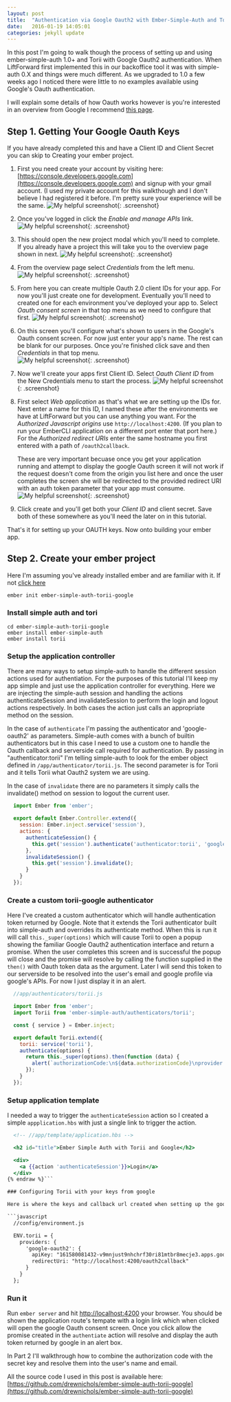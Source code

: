 ```yaml
---
layout: post
title:  "Authentication via Google Oauth2 with Ember-Simple-Auth and Torii - Part 1"
date:   2016-01-19 14:05:01
categories: jekyll update
---
```


In this post I'm going to walk though the process of setting up and using ember-simple-auth 1.0+ and Torii with Google Oauth2 authentication. When LiftForward first implemented this in our backoffice tool it was with simple-auth 0.X and things were much different. As we upgraded to 1.0 a few weeks ago I noticed there were little to no examples available using Google's Oauth authentication.

I will explain some details of how Oauth works however is you're interested in an overview from Google I recommend [this page](https://developers.google.com/identity/protocols/OAuth2).

## Step 1. Getting Your Google Oauth Keys

If you have already completed this and have a Client ID and Client Secret you can skip to Creating your ember project.
  
1. First you need create your account by visiting here: [https://console.developers.google.com](https://console.developers.google.com) and signup with your gmail account. (I used my private account for this walkthough and I don't believe I had registered it before. I'm pretty sure your experience will be the same.
![My helpful screenshot](/assets/ember-simple-auth-torii-google-oauth2/google-oauth2-01.png){: .screenshot}
1. Once you've logged in click the *Enable and manage APIs* link.
![My helpful screenshot](/assets/ember-simple-auth-torii-google-oauth2/google-oauth2-02.png){: .screenshot}
1. This should open the new project modal which you'll need to complete. If you already have a project this will take you to the overview page shown in next. 
![My helpful screenshot](/assets/ember-simple-auth-torii-google-oauth2/google-oauth2-03.png){: .screenshot}
1. From the overview page select *Credentials* from the left menu.
![My helpful screenshot](/assets/ember-simple-auth-torii-google-oauth2/google-oauth2-04.png){: .screenshot}
1. From here you can create multiple Oauth 2.0 client IDs for your app. For now you'll just create one for development. Eventually you'll need to created one for each environment you've deployed your app to. Select *Oauth consent screen* in that top menu as we need to configure that first. 
![My helpful screenshot](/assets/ember-simple-auth-torii-google-oauth2/google-oauth2-05.png){: .screenshot}
1. On this screen you'll configure what's shown to users in the Google's Oauth consent screen. For now just enter your app's name. The rest can be blank for our purposes. Once you're finished click save and then *Credentials* in that top menu.  
![My helpful screenshot](/assets/ember-simple-auth-torii-google-oauth2/google-oauth2-06.png){: .screenshot}
1. Now we'll create your apps first Client ID. Select *Oauth Client ID* from the New Credentials menu to start the process.
![My helpful screenshot](/assets/ember-simple-auth-torii-google-oauth2/google-oauth2-07.png){: .screenshot}
1. First select *Web application* as that's what we are setting up the IDs for. Next enter a name for this ID, I named these after the environments we have at LiftForward but you can use anything you want. For the *Authorized Javascript origins* use `http://localhost:4200`. (If you plan to run your EmberCLI application on a different port enter that port here.) For the *Authorized redirect URIs* enter the same hostname you first entered with a path of `/oauth2callback`. 

    These are very important becuase once you get your application running and attempt to display the google Oauth screen it will not work if the request doesn't come from the origin you list here and once the user completes the screen she will be redirected to the provided redirect URI with an auth token parameter that your app must consume.
![My helpful screenshot](/assets/ember-simple-auth-torii-google-oauth2/google-oauth2-08.png){: .screenshot}
1. Click create and you'll get both your *Client ID* and client secret. Save both of these somewhere as you'll need the later on in this tutorial. 

That's it for setting up your OAUTH keys. Now onto building your ember app. 

## Step 2. Create your ember project

Here I'm assuming you've already installed ember and are familiar with it. If not [click here](http://lmgtfy.com/?q=installing+ember)

```
ember init ember-simple-auth-torii-google
```

### Install simple auth and tori

```
cd ember-simple-auth-torii-google
ember install ember-simple-auth
ember install torii
```

### Setup the application controller

There are many ways to setup simple-auth to handle the different session actions used for authentiation. For the purposes of this tutorial I'll keep my app simple and just use the application controller for everything. Here we are injecting the simple-auth session and handling the actions authenticateSession and invalidateSession to perform the login and logout actions respectively. In both cases the action just calls an appropriate method on the session. 

In the case of ```authenticate``` I'm passing the authenticator and 'google-oauth2' as parameters. Simple-auth comes with a bunch of builtin authenticators but in this case I need to use a custom one to handle the Oauth callback and serverside call required for authentication. By passing in "authenticator:torii" I'm telling simple-auth to look for the ember object defined in ```/app/authenticator/torii.js```. The second parameter is for Torii and it tells Torii what Oauth2 system we are using. 

In the case of ```invalidate``` there are no parameters it simply calls the invalidate() method on session to logout the current user.

```javascript
  import Ember from 'ember';

  export default Ember.Controller.extend({
    session: Ember.inject.service('session'),
    actions: {
      authenticateSession() {
        this.get('session').authenticate('authenticator:torii', 'google-oauth2');
      },
      invalidateSession() {
        this.get('session').invalidate();
      }
    }
  });
```

### Create a custom torii-google authenticator
Here I've created a custom authenticator which will handle authentication token returned by Google. Note that it extends the Torii authenticator built into simple-auth and overrides its authenticate method. When this is run it will call `this._super(options)` which will cause Torii to open a popup showing the familiar Google Oauth2 authentication interface and return a promise. When the user completes this screen and is successful the popup will close and the promise will resolve by calling the function supplied in the `then()` with Oauth token data as the argument. Later I will send this token to our serverside to be resolved into the user's email and google profile via google's APIs. For now I just display it in an alert. 

```javascript
  //app/authenticators/torii.js

  import Ember from 'ember';
  import Torii from 'ember-simple-auth/authenticators/torii';

  const { service } = Ember.inject;

  export default Torii.extend({
    torii: service('torii'),
    authenticate(options) {
      return this._super(options).then(function (data) {
        alert(`authorizationCode:\n${data.authorizationCode}\nprovider: ${data.provider}\nredirectUri: ${data.redirectUri}`);
      });
    }
  });
```

### Setup application template

I needed a way to trigger the ```authenticateSession``` action so I created a simple ```appplication.hbs``` with just a single link to trigger the action.

```handlebars {% raw %}
  <!-- //app/template/application.hbs -->

  <h2 id="title">Ember Simple Auth with Torii and Google</h2>

  <div>
    <a {{action 'authenticateSession'}}>Login</a>
  </div>
{% endraw %}```

### Configuring Torii with your keys from google

Here is where the keys and callback url created when setting up the google app and api client come into play. I added the following hash to the ```//config/environment.js```. With these settings Torii will know what key to pass to Google when it visits the Google Oauth2 authentication page and where to redirect to after the user has authenticated.

```javascript
  //config/environment.js

  ENV.torii = {
    providers: {
      'google-oauth2': {
        apiKey: "161580081432-v9mnjust9nhchrf30ri81mtbr8mecje3.apps.googleusercontent.com",
        redirectUri: "http://localhost:4200/oauth2callback"
      }
    }
  };
```

### Run it

Run `ember server` and hit [http://localhost:4200](http://localhost:4200) your browser. You should be shown the application route's tempate with a login link which when clicked will open the google Oauth consent screen. Once you click allow the promise created in the `authentiate` action will resolve and display the auth token returned by google in an alert box. 

In Part 2 I'll walkthrough how to combine the authorization code with the secret key and resolve them into the user's name and email.

All the source code I used in this post is available here: [https://github.com/drewnichols/ember-simple-auth-torii-google](https://github.com/drewnichols/ember-simple-auth-torii-google)

